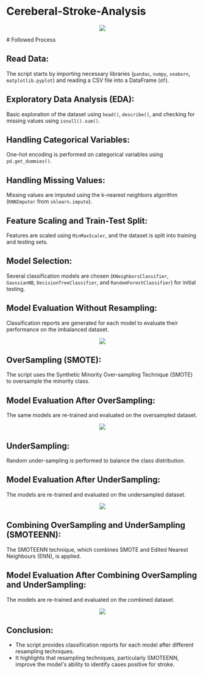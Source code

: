 # Cereberal-Stroke-Analysis
<p align="center">
<img src="https://github.com/Demon-2-Angel/Cereberal-Stroke-Analysis/blob/main/Images/Brain%20Stroke.png">
</p>
# Followed Process

## Read Data:

The script starts by importing necessary libraries (`pandas`, `numpy`, `seaborn`, `matplotlib.pyplot`) and reading a CSV file into a DataFrame (`df`).

## Exploratory Data Analysis (EDA):

Basic exploration of the dataset using `head()`, `describe()`, and checking for missing values using `isnull().sum()`.

## Handling Categorical Variables:

One-hot encoding is performed on categorical variables using `pd.get_dummies()`.

## Handling Missing Values:

Missing values are imputed using the k-nearest neighbors algorithm (`KNNImputer` from `sklearn.impute`).


## Feature Scaling and Train-Test Split:

Features are scaled using `MinMaxScaler`, and the dataset is split into training and testing sets.

## Model Selection:

Several classification models are chosen (`KNeighborsClassifier`, `GaussianNB`, `DecisionTreeClassifier`, and `RandomForestClassifier`) for initial testing.


## Model Evaluation Without Resampling:

Classification reports are generated for each model to evaluate their performance on the imbalanced dataset.

<p align="center">
<img src="https://github.com/Demon-2-Angel/Cereberal-Stroke-Analysis/blob/main/Images/Before%20Sampling.png">
</p>


## OverSampling (SMOTE):

The script uses the Synthetic Minority Over-sampling Technique (SMOTE) to oversample the minority class.



## Model Evaluation After OverSampling:

The same models are re-trained and evaluated on the oversampled dataset.

<p align="center">
<img src="https://github.com/Demon-2-Angel/Cereberal-Stroke-Analysis/blob/main/Images/OverSampling.png">
</p>


## UnderSampling:

Random under-sampling is performed to balance the class distribution.

## Model Evaluation After UnderSampling:

The models are re-trained and evaluated on the undersampled dataset.

<p align="center">
<img src="https://github.com/Demon-2-Angel/Cereberal-Stroke-Analysis/blob/main/Images/UnderSampling.png">
</p>


## Combining OverSampling and UnderSampling (SMOTEENN):

The SMOTEENN technique, which combines SMOTE and Edited Nearest Neighbours (ENN), is applied.

## Model Evaluation After Combining OverSampling and UnderSampling:

The models are re-trained and evaluated on the combined dataset.

<p align="center">
<img src="https://github.com/Demon-2-Angel/Cereberal-Stroke-Analysis/blob/main/Images/After%20Over%20%26%20Under%20Sampling.png">
</p>


## Conclusion:

- The script provides classification reports for each model after different resampling techniques.
- It highlights that resampling techniques, particularly SMOTEENN, improve the model's ability to identify cases positive for stroke.
